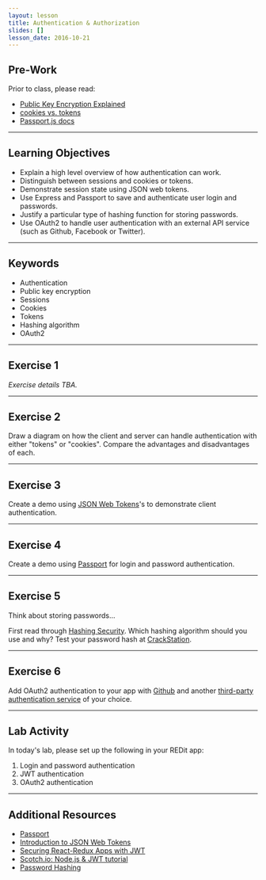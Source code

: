 ```yaml
---
layout: lesson
title: Authentication & Authorization
slides: []
lesson_date: 2016-10-21
---
```


## Pre-Work

Prior to class, please read:

- [Public Key Encryption Explained](https://www.youtube.com/watch?v=3QnD2c4Xovk)
- [cookies vs. tokens](https://auth0.com/blog/cookies-vs-tokens-definitive-guide/)
- [Passport.js docs](http://passportjs.org/docs)

---

## Learning Objectives

- Explain a high level overview of how authentication can work.
- Distinguish between sessions and cookies or tokens.
- Demonstrate session state using JSON web tokens.
- Use Express and Passport to save and authenticate user login and passwords.
- Justify a particular type of hashing function for storing passwords.
- Use OAuth2 to handle user authentication with an external API service (such as Github, Facebook or Twitter).

---

## Keywords

- Authentication
- Public key encryption
- Sessions
- Cookies
- Tokens
- Hashing algorithm
- OAuth2

---

## Exercise 1

*Exercise details TBA.*

---

## Exercise 2

Draw a diagram on how the client and server can handle authentication with either "tokens" or "cookies". Compare the advantages and disadvantages of each.

---

## Exercise 3

Create a demo using [JSON Web Tokens](https://jwt.io/introduction/)'s to demonstrate client authentication.

---

## Exercise 4

Create a demo using [Passport](http://passportjs.org) for login and password authentication.

---

## Exercise 5

Think about storing passwords...

First read through [Hashing Security](https://crackstation.net/hashing-security.htm). Which hashing algorithm should you use and why? Test your password hash at [CrackStation](https://crackstation.net/).

---

## Exercise 6

Add OAuth2 authentication to your app with [Github](https://github.com/cfsghost/passport-github) and another [third-party authentication service](http://passportjs.org/docs) of your choice.

---

## Lab Activity

In today's lab, please set up the following in your REDit app:

1. Login and password authentication
2. JWT authentication
3. OAuth2 authentication

---

## Additional Resources

- [Passport](http://passportjs.org/)
- [Introduction to JSON Web Tokens](https://jwt.io/introduction/)
- [Securing React-Redux Apps with JWT](https://medium.com/@rajaraodv/securing-react-redux-apps-with-jwt-tokens-fcfe81356ea0#.c0ausyxc9)
- [Scotch.io: Node.js & JWT tutorial](https://scotch.io/tutorials/authenticate-a-node-js-api-with-json-web-tokens)
- [Password Hashing](https://crackstation.net/hashing-security.htm)
